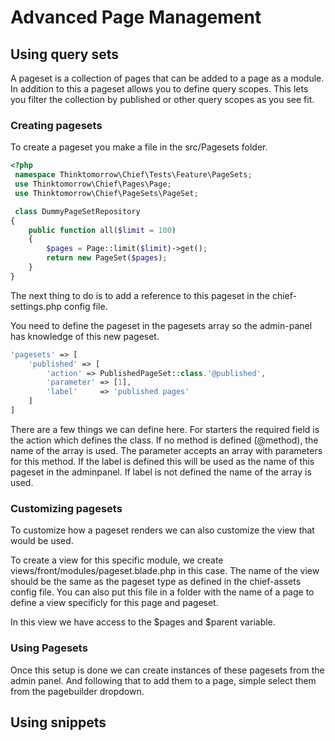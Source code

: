 # Advanced Page Management

## Using query sets

A pageset is a collection of pages that can be added to a page as a module. 
In addition to this a pageset allows you to define query scopes.
This lets you filter the collection by published or other query scopes as you see fit.

### Creating pagesets
To create a pageset you make a file in the src/Pagesets folder.

```php
<?php
 namespace Thinktomorrow\Chief\Tests\Feature\PageSets;
 use Thinktomorrow\Chief\Pages\Page;
 use Thinktomorrow\Chief\PageSets\PageSet;

 class DummyPageSetRepository
{
    public function all($limit = 100)
    {
        $pages = Page::limit($limit)->get();
        return new PageSet($pages);
    }
} 
```

The next thing to do is to add a reference to this pageset in the chief-settings.php config file.

You need to define the pageset in the pagesets array so the admin-panel has knowledge of this new pageset.


```php
'pagesets' => [
    'published' => [
        'action' => PublishedPageSet::class.'@published',
        'parameter' => [1],
        'label'     => 'published pages'
    ]
]
```

There are a few things we can define here. For starters the required field is the action which defines the class. If no method is defined (@method), the name of the array is used.
The parameter accepts an array with parameters for this method.
If the label is defined this will be used as the name of this pageset in the adminpanel. If label is not defined the name of the array is used.

### Customizing pagesets
To customize how a pageset renders we can also customize the view that would be used.

To create a view for this specific module, we create views/front/modules/pageset.blade.php in this case.
The name of the view should be the same as the pageset type as defined in the chief-assets config file.
You can also put this file in a folder with the name of a page to define a view specificly for this page and pageset.

In this view we have access to the $pages and $parent variable.

### Using Pagesets
Once this setup is done we can create instances of these pagesets from the admin panel.
And following that to add them to a page, simple select them from the pagebuilder dropdown.

## Using snippets
